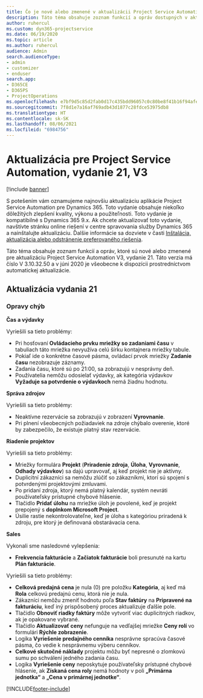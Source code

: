 ```yaml
---
title: Čo je nové alebo zmenené v aktualizácii Project Service Automation, vydanie 21, V3
description: Táto téma obsahuje zoznam funkcií a opráv dostupných v aktualizácii Project Service Automation, vydanie 21, V3
author: ruhercul
ms.custom: dyn365-projectservice
ms.date: 06/19/2020
ms.topic: article
ms.author: ruhercul
audience: Admin
search.audienceType:
- admin
- customizer
- enduser
search.app:
- D365CE
- D365PS
- ProjectOperations
ms.openlocfilehash: e7bf9d5c85d2fab0d17c435bdd96057c0c80be8f41b16f94afe6b1f554e7a9fe
ms.sourcegitcommit: 7f8d1e7a16af769adb43d1877c28fdce53975db8
ms.translationtype: HT
ms.contentlocale: sk-SK
ms.lasthandoff: 08/06/2021
ms.locfileid: "6984756"
---
```

# <a name="project-service-automation-update-release-21-v3"></a>Aktualizácia pre Project Service Automation, vydanie 21, V3

[!include [banner](../includes/psa-now-project-operations.md)]

S potešením vám oznamujeme najnovšiu aktualizáciu aplikácie Project Service Automation pre Dynamics 365. Toto vydanie obsahuje niekoľko dôležitých zlepšení kvality, výkonu a použiteľnosti. Toto vydanie je kompatibilné s Dynamics 365 9.x. Ak chcete aktualizovať toto vydanie, navštívte stránku online riešení v centre spravovania služby Dynamics 365 a nainštalujte aktualizáciu. Ďalšie informácie sa dozviete v časti [Inštalácia, aktualizácia alebo odstránenie preferovaného riešenia](/power-platform/admin/install-remove-preferred-solution).

Táto téma obsahuje zoznam funkcií a opráv, ktoré sú nové alebo zmenené pre aktualizáciu Project Service Automation V3, vydanie 21. Táto verzia má číslo V 3.10.32.50 a v júni 2020 je všeobecne k dispozícii prostredníctvom automatickej aktualizácie.

## <a name="update-release-21"></a>Aktualizácia vydania 21

### <a name="bug-fixes"></a>Opravy chýb

**Čas a výdavky**

Vyriešili sa tieto problémy:

- Pri hosťovaní **Ovládacieho prvku mriežky so zadaniami času** v tabuliach táto mriežka nevyužíva celú šírku kontajnera mriežky tabule.
- Pokiaľ ide o konkrétne časové pásma, ovládací prvok mriežky **Zadanie času** nezobrazuje záznamy.
- Zadania času, ktoré sú po 21:00, sa zobrazujú v nesprávny deň.
- Používatelia nemôžu odosielať výdavky, ak kategória výdavkov **Vyžaduje sa potvrdenie o výdavkoch** nemá žiadnu hodnotu.

**Správa zdrojov**

Vyriešili sa tieto problémy:

- Neaktívne rezervácie sa zobrazujú v zobrazení **Vyrovnanie**.
- Pri plnení všeobecných požiadaviek na zdroje chýbalo overenie, ktoré by zabezpečilo, že existuje platný stav rezervácie.

**Riadenie projektov**

Vyriešili sa tieto problémy:

- Mriežky formulára **Projekt** (**Priradenie zdroja**, **Úloha**, **Vyrovnanie**, **Odhady výdavkov**) sa dajú upravovať, aj keď projekt nie je aktívny.
- Duplicitní zákazníci sa nemôžu zlúčiť so zákazníkmi, ktorí sú spojení s potvrdenými projektovými zmluvami.
- Po pridaní zdroja, ktorý nemá platný kalendár, systém nevráti používateľsky prístupné chybové hlásenie.
- Tlačidlo **Pridať úlohu** na mriežke úloh je povolené, keď je projekt prepojený s **doplnkom Microsoft Project**.
- Úsilie rastie nekontrolovateľne, keď je úloha s kategóriou priradená k zdroju, pre ktorý je definovaná obstarávacia cena.

**Sales**

Vykonali sme nasledovné vylepšenia:

- **Frekvencia fakturácie** a **Začiatok fakturácie** boli presunuté na kartu **Plán fakturácie**.

Vyriešili sa tieto problémy:

- **Celková predajná cena** je nula (0) pre položku **Kategória**, aj keď má **Rola** celkovú predajnú cenu, ktorá nie je nula.
- Zákazníci nemôžu zmeniť hodnotu poľa **Stav faktúry** na **Pripravené na fakturáciu**, keď iný prispôsobený proces aktualizuje ďalšie pole.
- Tlačidlo **Obnoviť riadky faktúry** môže vytvoriť viac duplicitných riadkov, ak je opakovane vybrané.
- Tlačidlo **Aktualizovať ceny** nefunguje na vedľajšej mriežke **Ceny rolí** vo formulári **Rýchle zobrazenie**.
- Logika **Vyriešenie predajného cenníka** nesprávne spracúva časové pásma, čo vedie k nesprávnemu výberu cenníkov.
- **Celkové skutočné náklady** projektu môžu byť nepresné o zlomkovú sumu po schválení jedného zadania času.
- Logika **Vyriešenie ceny** neposkytuje používateľsky prístupné chybové hlásenie, ak **Získaná cena roly** nemá hodnoty v poli **„Primárna jednotka“** a **„Cena v primárnej jednotke“**.


[!INCLUDE[footer-include](../includes/footer-banner.md)]